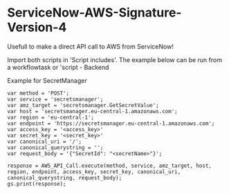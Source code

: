 # ServiceNow-AWS-Signature-Version-4

Usefull to make a direct API call to AWS from ServiceNow!

Import both scripts in 'Script includes'. The example below can be run from a workflowtask or 'script - Backend

Example for SecretManager
```
var method = 'POST';
var service = 'secretsmanager';
var amz_target = 'secretsmanager.GetSecretValue';
var host = 'secretsmanager.eu-central-1.amazonaws.com';
var region = 'eu-central-1';
var endpoint = 'https://secretsmanager.eu-central-1.amazonaws.com';
var access_key = '<access_key>'
var secret_key = '<secret_key>'
var canonical_uri = '/';
var canonical_querystring = '';
var request_body = '{"SecretId": "<secretName>"}';

response = AWS_API_Call.execute(method, service, amz_target, host, region, endpoint, access_key, secret_key, canonical_uri, canonical_querystring, request_body);
gs.print(response);
```